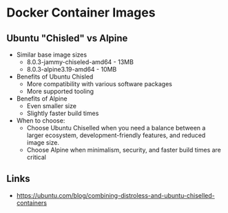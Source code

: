 # Docker Container Images

## Ubuntu "Chisled" vs Alpine

- Similar base image sizes
    - 8.0.3-jammy-chiseled-amd64 - 13MB
    - 8.0.3-alpine3.19-amd64 - 10MB
- Benefits of Ubuntu Chisled
    - More compatibility with various software packages
    - More supported tooling
- Benefits of Alpine
    - Even smaller size
    - Slightly faster build times
- When to choose:
    - Choose Ubuntu Chiselled when you need a balance between a larger ecosystem, development-friendly features, and reduced image size.
    - Choose Alpine when minimalism, security, and faster build times are critical

## Links
- https://ubuntu.com/blog/combining-distroless-and-ubuntu-chiselled-containers